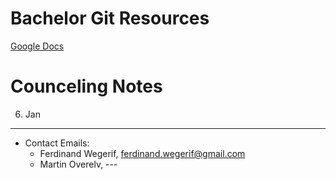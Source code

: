 Bachelor Git Resources
======
[Google Docs](https://drive.google.com/drive/folders/1Qf7gcBeIkOgUbiZ_vQK2ZrqtLny66zND)


Counceling Notes
======
06. Jan
------
* Contact Emails:
   * Ferdinand Wegerif, ferdinand.wegerif@gmail.com
   * Martin Overelv, ---
